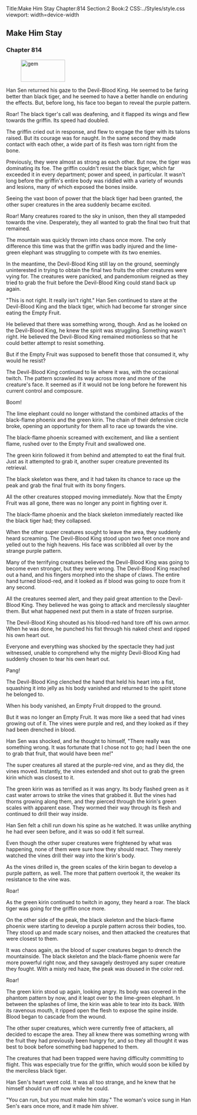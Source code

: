 Title:Make Him Stay 
Chapter:814 
Section:2 
Book:2 
CSS:../Styles/style.css 
viewport: width=device-width
  
## Make Him Stay
### Chapter 814
  
<figure>
	<img src="../Images/gem.gif" alt="gem" id="gem" width="120" height="60" />
</figure>
  

  
Han Sen returned his gaze to the Devil-Blood King. He seemed to be faring better than black tiger, and he seemed to have a better handle on enduring the effects. But, before long, his face too began to reveal the purple pattern.

Roar! The black tiger's call was deafening, and it flapped its wings and flew towards the griffin. Its speed had doubled.

The griffin cried out in response, and flew to engage the tiger with its talons raised. But its courage was for naught. In the same second they made contact with each other, a wide part of its flesh was torn right from the bone.

Previously, they were almost as strong as each other. But now, the tiger was dominating its foe. The griffin couldn't resist the black tiger, which far exceeded it in every department; power and speed, in particular. It wasn't long before the griffin's entire body was riddled with a variety of wounds and lesions, many of which exposed the bones inside.

Seeing the vast boon of power that the black tiger had been granted, the other super creatures in the area suddenly became excited.

Roar! Many creatures roared to the sky in unison, then they all stampeded towards the vine. Desperately, they all wanted to grab the final two fruit that remained.

The mountain was quickly thrown into chaos once more. The only difference this time was that the griffin was badly injured and the lime-green elephant was struggling to compete with its two enemies.

In the meantime, the Devil-Blood King still lay on the ground, seemingly uninterested in trying to obtain the final two fruits the other creatures were vying for. The creatures were panicked, and pandemonium reigned as they tried to grab the fruit before the Devil-Blood King could stand back up again.

"This is not right. It really isn't right." Han Sen continued to stare at the Devil-Blood King and the black tiger, which had become far stronger since eating the Empty Fruit.

He believed that there was something wrong, though. And as he looked on the Devil-Blood King, he knew the spirit was struggling. Something wasn't right. He believed the Devil-Blood King remained motionless so that he could better attempt to resist something.

But if the Empty Fruit was supposed to benefit those that consumed it, why would he resist?

The Devil-Blood King continued to lie where it was, with the occasional twitch. The pattern scrawled its way across more and more of the creature's face. It seemed as if it would not be long before he forewent his current control and composure.

Boom!

The lime elephant could no longer withstand the combined attacks of the black-flame phoenix and the green kirin. The chain of their defensive circle broke, opening an opportunity for them all to race up towards the vine.

The black-flame phoenix screamed with excitement, and like a sentient flame, rushed over to the Empty Fruit and swallowed one.

The green kirin followed it from behind and attempted to eat the final fruit. Just as it attempted to grab it, another super creature prevented its retrieval.

The black skeleton was there, and it had taken its chance to race up the peak and grab the final fruit with its bony fingers.

All the other creatures stopped moving immediately. Now that the Empty Fruit was all gone, there was no longer any point in fighting over it.

The black-flame phoenix and the black skeleton immediately reacted like the black tiger had; they collapsed.

When the other super creatures sought to leave the area, they suddenly heard screaming. The Devil-Blood King stood upon two feet once more and yelled out to the high heavens. His face was scribbled all over by the strange purple pattern.

Many of the terrifying creatures believed the Devil-Blood King was going to become even stronger, but they were wrong. The Devil-Blood King reached out a hand, and his fingers morphed into the shape of claws. The entire hand turned blood-red, and it looked as if blood was going to ooze from it any second.

All the creatures seemed alert, and they paid great attention to the Devil-Blood King. They believed he was going to attack and mercilessly slaughter them. But what happened next put them in a state of frozen surprise.

The Devil-Blood King shouted as his blood-red hand tore off his own armor. When he was done, he punched his fist through his naked chest and ripped his own heart out.

Everyone and everything was shocked by the spectacle they had just witnessed, unable to comprehend why the mighty Devil-Blood King had suddenly chosen to tear his own heart out.

Pang!

The Devil-Blood King clenched the hand that held his heart into a fist, squashing it into jelly as his body vanished and returned to the spirit stone he belonged to.

When his body vanished, an Empty Fruit dropped to the ground.

But it was no longer an Empty Fruit. It was more like a seed that had vines growing out of it. The vines were purple and red, and they looked as if they had been drenched in blood.

Han Sen was shocked, and he thought to himself, "There really was something wrong. It was fortunate that I chose not to go; had I been the one to grab that fruit, that would have been me!"

The super creatures all stared at the purple-red vine, and as they did, the vines moved. Instantly, the vines extended and shot out to grab the green kirin which was closest to it.

The green kirin was as terrified as it was angry. Its body flashed green as it cast water arrows to strike the vines that grabbed it. But the vines had thorns growing along them, and they pierced through the kirin's green scales with apparent ease. They wormed their way through its flesh and continued to drill their way inside.

Han Sen felt a chill run down his spine as he watched. It was unlike anything he had ever seen before, and it was so odd it felt surreal.

Even though the other super creatures were frightened by what was happening, none of them were sure how they should react. They merely watched the vines drill their way into the kirin's body.

As the vines drilled in, the green scales of the kirin began to develop a purple pattern, as well. The more that pattern overtook it, the weaker its resistance to the vine was.

Roar!

As the green kirin continued to twitch in agony, they heard a roar. The black tiger was going for the griffin once more.

On the other side of the peak, the black skeleton and the black-flame phoenix were starting to develop a purple pattern across their bodies, too. They stood up and made scary noises, and then attacked the creatures that were closest to them.

It was chaos again, as the blood of super creatures began to drench the mountainside. The black skeleton and the black-flame phoenix were far more powerful right now, and they savagely destroyed any super creature they fought. With a misty red haze, the peak was doused in the color red.

Roar!

The green kirin stood up again, looking angry. Its body was covered in the phantom pattern by now, and it leapt over to the lime-green elephant. In between the splashes of lime, the kirin was able to tear into its back. With its ravenous mouth, it ripped open the flesh to expose the spine inside. Blood began to cascade from the wound.

The other super creatures, which were currently free of attackers, all decided to escape the area. They all knew there was something wrong with the fruit they had previously been hungry for, and so they all thought it was best to book before something bad happened to them.

The creatures that had been trapped were having difficulty committing to flight. This was especially true for the griffin, which would soon be killed by the merciless black tiger.

Han Sen's heart went cold. It was all too strange, and he knew that he himself should run off now while he could.

"You can run, but you must make him stay." The woman's voice sung in Han Sen's ears once more, and it made him shiver.